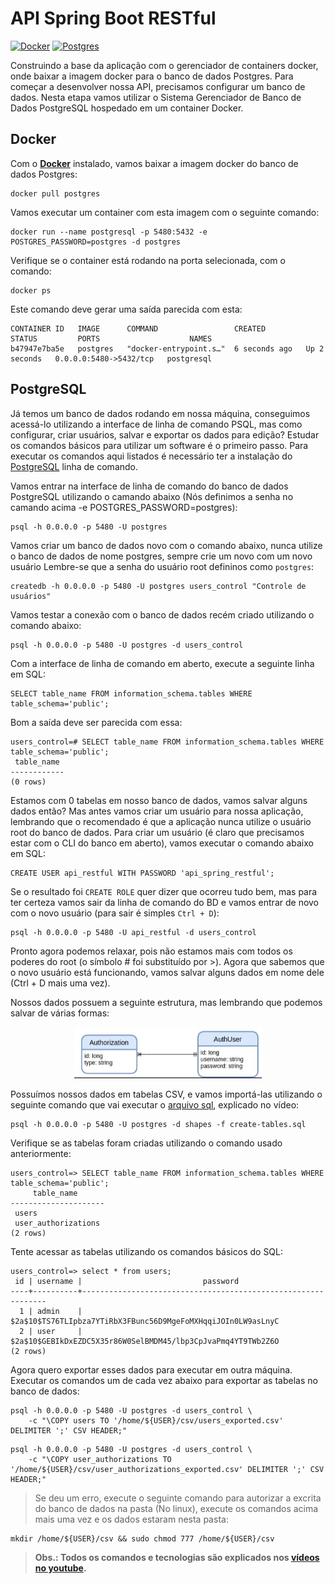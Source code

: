 # API Spring Boot RESTful

[![Docker](https://img.shields.io/badge/docker-latest-green)](https://www.docker.com/)
[![Postgres](https://img.shields.io/badge/postgres-latest-green)](https://www.postgresql.org/)


Construindo a base da aplicação com o gerenciador de containers docker, onde baixar a imagem docker para o banco de dados Postgres. Para começar a desenvolver nossa API, precisamos configurar um banco de dados. Nesta etapa vamos utilizar o Sistema Gerenciador de Banco de Dados PostgreSQL hospedado em um container Docker.

## Docker

Com o [**Docker**](https://www.docker.com/) instalado, vamos baixar a imagem docker do banco de dados Postgres:

```
docker pull postgres
```

Vamos executar um container com esta imagem com o seguinte comando:

```
docker run --name postgresql -p 5480:5432 -e POSTGRES_PASSWORD=postgres -d postgres
```

Verifique se o container está rodando na porta selecionada, com o comando:

```
docker ps
```

Este comando deve gerar uma saída parecida com esta:

```
CONTAINER ID   IMAGE      COMMAND                 CREATED         STATUS         PORTS                    NAMES
b47947e7ba5e   postgres   "docker-entrypoint.s…"  6 seconds ago   Up 2 seconds   0.0.0.0:5480->5432/tcp   postgresql
```

## PostgreSQL

Já temos um banco de dados rodando em nossa máquina, conseguimos acessá-lo utilizando a interface de linha de comando PSQL, mas como configurar, criar usuários, salvar e exportar os dados para edição? Estudar os comandos básicos para utilizar um software é o primeiro passo. Para executar os comandos aqui listados é necessário ter a instalação do [PostgreSQL](https://www.postgresql.org/) linha de comando.

Vamos entrar na interface de linha de comando do banco de dados PostgreSQL utilizando o camando abaixo (Nós definimos a senha no camando acima -e POSTGRES_PASSWORD=postgres):

```
psql -h 0.0.0.0 -p 5480 -U postgres
```

Vamos criar um banco de dados novo com o comando abaixo, nunca utilize o banco de dados de nome postgres, sempre crie um novo com um novo usuário Lembre-se que a senha do usuário root defininos como `postgres`:

```
createdb -h 0.0.0.0 -p 5480 -U postgres users_control "Controle de usuários"
```

Vamos testar a conexão com o banco de dados recém criado utilizando o comando abaixo:

```
psql -h 0.0.0.0 -p 5480 -U postgres -d users_control
```

Com a interface de linha de comando em aberto, execute a seguinte linha em SQL:

```
SELECT table_name FROM information_schema.tables WHERE table_schema='public';
```

Bom a saída deve ser parecida com essa:

```
users_control=# SELECT table_name FROM information_schema.tables WHERE table_schema='public';
 table_name
------------
(0 rows)
```

Estamos com 0 tabelas em nosso banco de dados, vamos salvar alguns dados então? Mas antes vamos criar um usuário para nossa aplicação, lembrando que o recomendado é que a aplicação nunca utilize o usuário root do banco de dados. Para criar um usuário (é claro que precisamos estar com o CLI do banco em aberto), vamos executar o comando abaixo em SQL:

```
CREATE USER api_restful WITH PASSWORD 'api_spring_restful';
```

Se o resultado foi ```CREATE ROLE``` quer dizer que ocorreu tudo bem, mas para ter certeza vamos sair da linha de comando do BD e vamos entrar de novo com o novo usuário (para sair é simples `Ctrl + D`):

```
psql -h 0.0.0.0 -p 5480 -U api_restful -d users_control
```

Pronto agora podemos relaxar, pois não estamos mais com todos os poderes do root (o símbolo # foi substituído por >). Agora que sabemos que o novo usuário está funcionando, vamos salvar alguns dados em nome dele (Ctrl + D mais uma vez).

Nossos dados possuem a seguinte estrutura, mas lembrando que podemos salvar de várias formas:

<p align = "center">
  <img width = "300px" src = "./db-model.png">
</p>

Possuímos nossos dados em tabelas CSV, e vamos importá-las utilizando o seguinte comando que vai executar o [arquivo sql](./create_tables.sql), explicado no vídeo:

```
psql -h 0.0.0.0 -p 5480 -U postgres -d shapes -f create-tables.sql
```

Verifique se as tabelas foram criadas utilizando o comando usado anteriormente:

```
users_control=> SELECT table_name FROM information_schema.tables WHERE table_schema='public';
     table_name
---------------------
 users
 user_authorizations
(2 rows)
```

Tente acessar as tabelas utilizando os comandos básicos do SQL:

```
users_control=> select * from users;
 id | username |                           password
----+----------+--------------------------------------------------------------
  1 | admin    | $2a$10$TS76TLIpbza7YTiRbX3FBunc56D9MgeFoMXHqqiJOIn0LW9asLnyC
  2 | user     | $2a$10$GEBIkDxEZDC5X35r86W0SelBMDM45/lbp3CpJvaPmq4YT9TWb2Z6O
(2 rows)
```

Agora quero exportar esses dados para executar em outra máquina.
Executar os comandos um de cada vez abaixo para exportar as tabelas no banco de dados:

```
psql -h 0.0.0.0 -p 5480 -U postgres -d users_control \
    -c "\COPY users TO '/home/${USER}/csv/users_exported.csv' DELIMITER ';' CSV HEADER;"
```

```
psql -h 0.0.0.0 -p 5480 -U postgres -d users_control \
    -c "\COPY user_authorizations TO '/home/${USER}/csv/user_authorizations_exported.csv' DELIMITER ';' CSV HEADER;"
```

> Se deu um erro, execute o seguinte comando para autorizar a excrita do banco de dados na pasta (No linux), execute os comandos acima mais uma vez e os dados estaram nesta pasta:

```
mkdir /home/${USER}/csv && sudo chmod 777 /home/${USER}/csv
```

> **Obs.: Todos os comandos e tecnologias são explicados nos [vídeos no youtube](https://www.youtube.com/playlist?list=PLyBgv5rSdkMYgPsmDJg-6sgh4UmmSmnOd).**